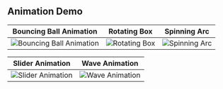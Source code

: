 ## **Animation Demo**

| **Bouncing Ball Animation** | **Rotating Box** | **Spinning Arc** |
|-----------------------------|------------------|------------------|
| ![Bouncing Ball Animation](https://github.com/user-attachments/assets/501114a7-7d50-43a2-a4f9-b81f37fd05a1) | ![Rotating Box](https://github.com/user-attachments/assets/0e262b67-3fdd-43f5-bd4a-c4e00c77af47) | ![Spinning Arc](https://github.com/user-attachments/assets/f5e39000-8076-4f93-9f34-a8e868fb37a6) |

| **Slider Animation** | **Wave Animation** |
|----------------------|-------------------|
| ![Slider Animation](https://github.com/user-attachments/assets/05a4eaaa-a57d-4c04-87d0-fa993b73108f) | ![Wave Animation](https://github.com/user-attachments/assets/212a71d5-fcdc-4b19-982e-620e63eeb98e) |
